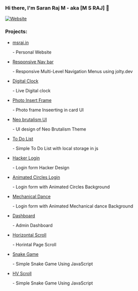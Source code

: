 ### Hi there, I'm Saran Raj M - aka [M S RAJ] 👋

[![Website](https://img.shields.io/website?label=msraj&style=for-the-badge&url=https%3A%2F%2Fmsraj.in)](https://msraj.in)

### Projects:
<ul>
  <li><a href="https://msraj.in">msraj.in</a><p>- Personal Website</p></li>
  <li><a href="/ResponsiveNavbar">Responsive Nav bar</a><p>- Responsive Multi-Level Navigation Menus using jolty.dev </p></li> 
  <li><a href="/digitalclock">Digital Clock</a><p>- Live Digital clock </p></li> 
  <li><a href="/photoinsertframe">Photo Insert Frame</a><p>- Photo frame Inseerting in card UI </p></li> 
  <li><a href="/neobrutalismui">Neo brutalism UI</a><p>- UI design of Neo Brutalism Theme </p></li> 
    <li><a href="/To-Do-List">To Do List</a><p>- Simple To Do List with local storage in js</p></li>
    <li><a href="/hackerlogin">Hacker Login</a><p>- Login form Hacker Design</p></li>  
    <li><a href="/AnimCirclesLogin">Animated Circles Login</a><p>- Login form with Animated Circles Background</p></li>
    <li><a href="/MechanicalDance">Mechanical Dance</a><p>- Login form with Animated Mechanical dance Background</p></li>  
    <li><a href="/Dashboard">Dashboard</a><p>- Admin Dashboard</p></li>   
    <li><a href="/Horiz">Horizontal Scroll</a><p>- Horintal Page Scroll</p></li>   
    <li><a href="/SnakeGame">Snake Game</a><p>- Simple Snake Game Using JavaScript</p></li>   
        <li><a href="/HVScroll">HV Scroll</a><p>- Simple Snake Game Using JavaScript</p></li>   
</ul>

 


